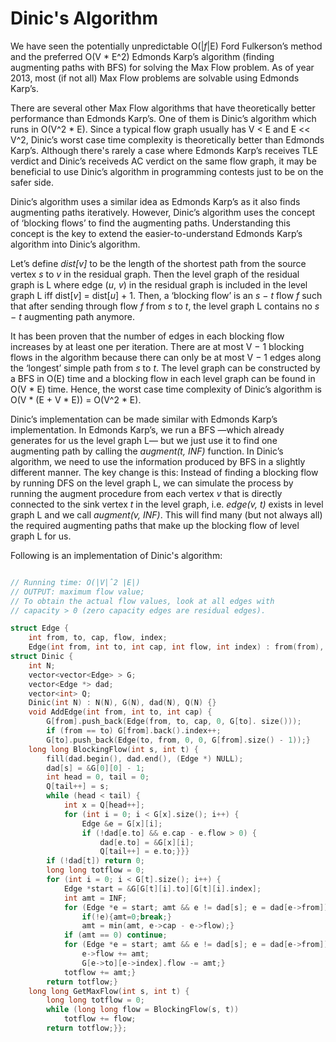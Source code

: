 # Dinic's Algorithm

We have seen the potentially unpredictable O(|_f_|E) Ford Fulkerson’s method and the preferred O(V * E^2) Edmonds Karp’s algorithm (finding augmenting paths with BFS) for solving the Max Flow problem. As of year 2013, most (if not all) Max Flow problems are solvable using Edmonds Karp’s.

There are several other Max Flow algorithms that have theoretically better performance than Edmonds Karp’s. One of them is Dinic’s algorithm which runs in O(V^2 * E). Since a typical flow graph usually has V < E and E << V^2, Dinic’s worst case time complexity is theoretically better than Edmonds Karp’s. Although there's rarely a case where Edmonds Karp’s receives TLE verdict and Dinic’s receiveds AC verdict on the same flow graph, it may be beneficial to use Dinic’s algorithm in programming contests just to be on the safer side.

Dinic’s algorithm uses a similar idea as Edmonds Karp’s as it also finds augmenting paths iteratively. However, Dinic’s algorithm uses the concept of ‘blocking flows’ to find the augmenting paths. Understanding this concept is the key to extend the easier-to-understand Edmonds Karp’s algorithm into Dinic’s algorithm.

Let’s define _dist[v]_ to be the length of the shortest path from the source vertex _s_ to _v_ in the residual graph. Then the level graph of the residual graph is L where edge (_u_, _v_) in the residual graph is included in the level graph L iff dist[_v_] = dist[_u_] + 1. Then, a ‘blocking flow’ is an _s − t_ flow _f_ such that after sending through flow _f_ from _s_ to _t_, the level graph L contains no _s − t_ augmenting path anymore.

It has been proven that the number of edges in each blocking flow increases by at least one per iteration. There are at most V − 1 blocking flows in the algorithm because there can only be at most V − 1 edges along the ‘longest’ simple path from _s_ to _t_. The level graph can be constructed by a BFS in O(E) time and a blocking flow in each level graph can be found in O(V * E) time. Hence, the worst case time complexity of Dinic’s algorithm is O(V * (E + V * E)) = O(V^2 * E).

Dinic’s implementation can be made similar with Edmonds Karp’s implementation. In Edmonds Karp’s, we run a BFS —which already generates for us the level graph L— but we just use it to find one augmenting path by calling the _augment(t, INF)_ function. In Dinic’s algorithm, we need to use the information produced by BFS in a slightly different manner. The key change is this: Instead of finding a blocking flow by running DFS on the level graph L, we can simulate the process by running the augment procedure from each vertex _v_ that is directly connected to the sink vertex _t_ in the level graph, i.e. _edge(v, t)_ exists in level graph L and we call _augment(v, INF)_. This will find many (but not always all) the required augmenting paths that make up the blocking flow of level graph L for us.

Following is an implementation of Dinic's algorithm:

```cpp

// Running time: O(|V|ˆ2 |E|)
// OUTPUT: maximum flow value;
// To obtain the actual flow values, look at all edges with
// capacity > 0 (zero capacity edges are residual edges).

struct Edge {
	int from, to, cap, flow, index;
	Edge(int from, int to, int cap, int flow, int index) : from(from), to(to), cap(cap), flow(flow), index(index) {}};
struct Dinic {
	int N;
	vector<vector<Edge> > G;
	vector<Edge *> dad;
	vector<int> Q;
	Dinic(int N) : N(N), G(N), dad(N), Q(N) {}
	void AddEdge(int from, int to, int cap) {
		G[from].push_back(Edge(from, to, cap, 0, G[to]. size()));
		if (from == to) G[from].back().index++;
		G[to].push_back(Edge(to, from, 0, 0, G[from].size() - 1));}
	long long BlockingFlow(int s, int t) {
		fill(dad.begin(), dad.end(), (Edge *) NULL);
		dad[s] = &G[0][0] - 1;
		int head = 0, tail = 0;
		Q[tail++] = s;
		while (head < tail) {
			int x = Q[head++];
			for (int i = 0; i < G[x].size(); i++) {
				Edge &e = G[x][i];
				if (!dad[e.to] && e.cap - e.flow > 0) {
					dad[e.to] = &G[x][i];
					Q[tail++] = e.to;}}}
		if (!dad[t]) return 0;
		long long totflow = 0;
		for (int i = 0; i < G[t].size(); i++) {
			Edge *start = &G[G[t][i].to][G[t][i].index];
			int amt = INF;
			for (Edge *e = start; amt && e != dad[s]; e = dad[e->from]) {
				if(!e){amt=0;break;}
				amt = min(amt, e->cap - e->flow);}
			if (amt == 0) continue;
			for (Edge *e = start; amt && e != dad[s]; e = dad[e->from]) {
				e->flow += amt;
				G[e->to][e->index].flow -= amt;}
			totflow += amt;}
		return totflow;}
	long long GetMaxFlow(int s, int t) {
		long long totflow = 0;
		while (long long flow = BlockingFlow(s, t))
			totflow += flow;
		return totflow;}};
		
```
